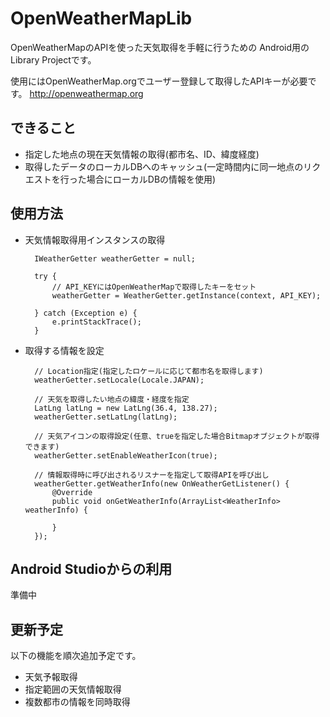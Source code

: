 OpenWeatherMapLib
=================

OpenWeatherMapのAPIを使った天気取得を手軽に行うための
Android用のLibrary Projectです。

使用にはOpenWeatherMap.orgでユーザー登録して取得したAPIキーが必要です。
http://openweathermap.org


できること
---------------
* 指定した地点の現在天気情報の取得(都市名、ID、緯度経度)
* 取得したデータのローカルDBへのキャッシュ(一定時間内に同一地点のリクエストを行った場合にローカルDBの情報を使用)

使用方法
------------

* 天気情報取得用インスタンスの取得

        IWeatherGetter weatherGetter = null;

        try {
            // API_KEYにはOpenWeatherMapで取得したキーをセット
            weatherGetter = WeatherGetter.getInstance(context, API_KEY);

        } catch (Exception e) {
            e.printStackTrace();
        }


* 取得する情報を設定

        // Location指定(指定したロケールに応じて都市名を取得します)
        weatherGetter.setLocale(Locale.JAPAN);

        // 天気を取得したい地点の緯度・経度を指定
        LatLng latLng = new LatLng(36.4, 138.27);
        weatherGetter.setLatLng(latLng);

        // 天気アイコンの取得設定(任意、trueを指定した場合Bitmapオブジェクトが取得できます)
        weatherGetter.setEnableWeatherIcon(true);

        // 情報取得時に呼び出されるリスナーを指定して取得APIを呼び出し
        weatherGetter.getWeatherInfo(new OnWeatherGetListener() {
            @Override
            public void onGetWeatherInfo(ArrayList<WeatherInfo> weatherInfo) {
                
            }
        });


Android Studioからの利用
-----------------------------------

準備中

更新予定
------------

以下の機能を順次追加予定です。

* 天気予報取得
* 指定範囲の天気情報取得
* 複数都市の情報を同時取得
